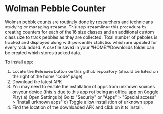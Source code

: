 # Wolman Pebble Counter
Wolman pebble counts are routinely done by researchers and technicians studying or managing streams. This app streamlines this procedure by creating counters for each of the 16 size classes and an additional custom class size to track pebbles as they are collected. Total number of pebbles is tracked and displayed along with percentile statistics which are updated for every rock added. A csv file saved in your #HOME#/Downloads folder can be created which stores tracked data. 

To install app:
1) Locate the Releases button on this github repository (should be listed on the right of the home "code" page)
2) Download the latest APK
3) You may need to enable the installation of apps from unknown sources on your device (this is due to this app not being an offical app on Goggle Play)
  a) Open Settings
  b) Go to "Security" or "Apps" > "Special access" > "Install unknown apps"
  c) Toggle allow installation of unknown apps
4) Find the location of the downloaded APK and click on it to install. 
